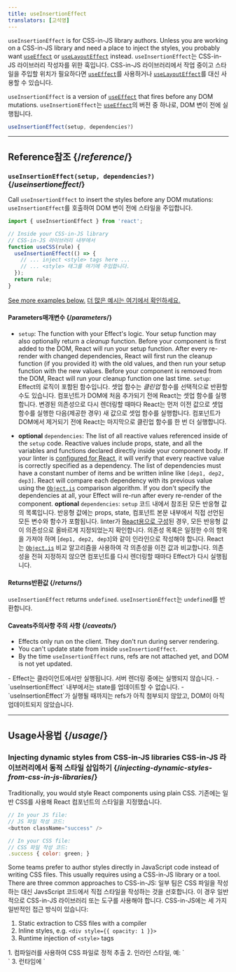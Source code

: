 ```yaml
---
title: useInsertionEffect
translators: [고석영]
---
```


<Pitfall>

`useInsertionEffect` is for CSS-in-JS library authors. Unless you are working on a CSS-in-JS library and need a place to inject the styles, you probably want [`useEffect`](/reference/react/useEffect) or [`useLayoutEffect`](/reference/react/useLayoutEffect) instead.
<Trans>`useInsertionEffect`는 CSS-in-JS 라이브러리 작성자를 위한 훅입니다. CSS-in-JS 라이브러리에서 작업 중이고 스타일을 주입할 위치가 필요하다면 [`useEffect`](/reference/react/useEffect)를 사용하거나 [`useLayoutEffect`](/reference/react/useLayoutEffect)를 대신 사용할 수 있습니다. </Trans>

</Pitfall>

<Intro>

`useInsertionEffect` is a version of [`useEffect`](/reference/react/useEffect) that fires before any DOM mutations.
<Trans>`useInsertionEffect`는 [`useEffect`](/reference/react/useEffect)의 버전 중 하나로, DOM 변이 전에 실행됩니다.</Trans>

```js
useInsertionEffect(setup, dependencies?)
```

</Intro>

<InlineToc />

---

## Reference<Trans>참조</Trans> {/*reference*/}

### `useInsertionEffect(setup, dependencies?)` {/*useinsertioneffect*/}

Call `useInsertionEffect` to insert the styles before any DOM mutations:
<Trans>`useInsertionEffect`를 호출하여 DOM 변이 전에 스타일을 주입합니다.</Trans>

```js
import { useInsertionEffect } from 'react';

// Inside your CSS-in-JS library
// CSS-in-JS 라이브러리 내부에서
function useCSS(rule) {
  useInsertionEffect(() => {
    // ... inject <style> tags here ...
    // ... <style> 태그를 여기에 주입합니다.
  });
  return rule;
}
```

[See more examples below.](#usage)
<Trans>[더 많은 예시는 여기에서 확인하세요.](#usage)</Trans>

#### Parameters<Trans>매개변수</Trans> {/*parameters*/}

* `setup`: The function with your Effect's logic. Your setup function may also optionally return a *cleanup* function. Before your component is first added to the DOM, React will run your setup function. After every re-render with changed dependencies, React will first run the cleanup function (if you provided it) with the old values, and then run your setup function with the new values. Before your component is removed from the DOM, React will run your cleanup function one last time.
<Trans>`setup`: Effect의 로직이 포함된 함수입니다. 셋업 함수는 *클린업* 함수를 선택적으로 반환할 수도 있습니다. 컴포넌트가 DOM에 처음 추가되기 전에 React는 셋업 함수를 실행합니다. 변경된 의존성으로 다시 렌더링할 때마다 React는 먼저 이전 값으로 셋업 함수를 실행한 다음(제공한 경우) 새 값으로 셋업 함수를 실행합니다. 컴포넌트가 DOM에서 제거되기 전에 React는 마지막으로 클린업 함수를 한 번 더 실행합니다.</Trans>
 
* **optional** `dependencies`: The list of all reactive values referenced inside of the `setup` code. Reactive values include props, state, and all the variables and functions declared directly inside your component body. If your linter is [configured for React](/learn/editor-setup#linting), it will verify that every reactive value is correctly specified as a dependency. The list of dependencies must have a constant number of items and be written inline like `[dep1, dep2, dep3]`. React will compare each dependency with its previous value using the [`Object.is`](https://developer.mozilla.org/en-US/docs/Web/JavaScript/Reference/Global_Objects/Object/is) comparison algorithm. If you don't specify the dependencies at all, your Effect will re-run after every re-render of the component.
<Trans>**optional** `dependencies`: `setup` 코드 내에서 참조된 모든 반응형 값의 목록입니다. 반응형 값에는 props, state, 컴포넌트 본문 내부에서 직접 선언된 모든 변수와 함수가 포함됩니다. linter가 [React용으로 구성](/learn/editor-setup#linting)된 경우, 모든 반응형 값이 의존성으로 올바르게 지정되었는지 확인합니다. 의존성 목록은 일정한 수의 항목을 가져야 하며 [`dep1, dep2, dep3`]와 같이 인라인으로 작성해야 합니다. React는 [`Object.is`](https://developer.mozilla.org/en-US/docs/Web/JavaScript/Reference/Global_Objects/Object/is) 비교 알고리즘을 사용하여 각 의존성을 이전 값과 비교합니다. 의존성을 전혀 지정하지 않으면 컴포넌트를 다시 렌더링할 때마다 Effect가 다시 실행됩니다.</Trans>

#### Returns<Trans>반환값</Trans> {/*returns*/}

`useInsertionEffect` returns `undefined`.
<Trans>`useInsertionEffect`는 `undefined`를 반환합니다.</Trans>

#### Caveats<Trans>주의사항</Trans> <Trans>주의 사항</Trans> {/*caveats*/}

* Effects only run on the client. They don't run during server rendering.
* You can't update state from inside `useInsertionEffect`.
* By the time `useInsertionEffect` runs, refs are not attached yet, and DOM is not yet updated.

<TransBlock>
- Effect는 클라이언트에서만 실행됩니다. 서버 렌더링 중에는 실행되지 않습니다.
- `useInsertionEffect` 내부에서는 state를 업데이트할 수 없습니다.
- `useInsertionEffect`가 실행될 때까지는 refs가 아직 첨부되지 않았고, DOM이 아직 업데이트되지 않았습니다.
</TransBlock>

---

## Usage<Trans>사용법</Trans> {/*usage*/}

### Injecting dynamic styles from CSS-in-JS libraries <Trans>CSS-in-JS 라이브러리에서 동적 스타일 삽입하기</Trans> {/*injecting-dynamic-styles-from-css-in-js-libraries*/}

Traditionally, you would style React components using plain CSS.
<Trans>기존에는 일반 CSS를 사용해 React 컴포넌트의 스타일을 지정했습니다.</Trans>

```js
// In your JS file:
// JS 파일 작성 코드:
<button className="success" />

// In your CSS file:
// CSS 파일 작성 코드:
.success { color: green; }
```

Some teams prefer to author styles directly in JavaScript code instead of writing CSS files. This usually requires using a CSS-in-JS library or a tool. There are three common approaches to CSS-in-JS:
<Trans>일부 팀은 CSS 파일을 작성하는 대신 JavsScript 코드에서 직접 스타일을 작성하는 것을 선호합니다. 이 경우 일반적으로 CSS-in-JS 라이브러리 또는 도구를 사용해야 합니다. CSS-in-JS에는 세 가지 일반적인 접근 방식이 있습니다:</Trans>

1. Static extraction to CSS files with a compiler
2. Inline styles, e.g. `<div style={{ opacity: 1 }}>`
3. Runtime injection of `<style>` tags

<TransBlock>
1. 컴파일러를 사용하여 CSS 파일로 정적 추출
2. 인라인 스타일, 예: `<div style={{ opacity: 1 }}>`
3. 런타임에 `<style>` 태그 삽입
</TransBlock>

If you use CSS-in-JS, we recommend a combination of the first two approaches (CSS files for static styles, inline styles for dynamic styles). **We don't recommend runtime `<style>` tag injection for two reasons:**
<Trans>CSS-in-JS를 사용하는 경우 처음 두 가지 접근 방식(정적 스타일의 경우 CSS 파일, 동적 스타일의 경우 인라인 스타일)을 조합하여 사용하는 것이 좋습니다. **런타임 환경에서 `<style>` 태그 주입은 다음 두 가지 이유로 권장하지 않습니다.**</Trans>

1. Runtime injection forces the browser to recalculate the styles a lot more often.
2. Runtime injection can be very slow if it happens at the wrong time in the React lifecycle.
<TransBlock>
  1. 런타임 주입은 브라우저에서 스타일을 훨씬 더 자주 다시 계산하도록 합니다.
  2. 런타임 주입이 React 라이프사이클에서 잘못된 시점에 발생하면 속도가 매우 느려질 수 있습니다.
</TransBlock>

The first problem is not solvable, but `useInsertionEffect` helps you solve the second problem.
<Trans>첫 번째 문제는 해결할 수 없지만 `useInsertionEffect`를 사용하면 두 번째 문제를 해결할 수 있습니다.</Trans>

Call `useInsertionEffect` to insert the styles before any DOM mutations:
<Trans>`useInsertionEffect`를 호출하여 DOM 변경 전에 스타일을 주입합니다:</Trans>

```js {4-11}
// Inside your CSS-in-JS library
// CSS-in-JS 라이브러리 코드 내부에
let isInserted = new Set();
function useCSS(rule) {
  useInsertionEffect(() => {
    // As explained earlier, we don't recommend runtime injection of <style> tags.
    // 앞서 설명한 것처럼 <style> 태그의 런타임 주입은 권장하지 않습니다.
    // But if you have to do it, then it's important to do in useInsertionEffect.
    // 하지만 런타임 주입을 해야한다면, useInsertionEffect에서 수행하는 것이 중요합니다.
    if (!isInserted.has(rule)) {
      isInserted.add(rule);
      document.head.appendChild(getStyleForRule(rule));
    }
  });
  return rule;
}

function Button() {
  const className = useCSS('...');
  return <div className={className} />;
}
```

Similarly to `useEffect`, `useInsertionEffect` does not run on the server. If you need to collect which CSS rules have been used on the server, you can do it during rendering:
<Trans>`useEffect`와 마찬가지로 `useInsertionEffect`는 서버에서 실행되지 않습니다. 서버에서 어떤 CSS 규칙이 사용되었는지 수집해야 하는 경우 렌더링 중에 수집할 수 있습니다:</Trans>

```js {1,4-6}
let collectedRulesSet = new Set();

function useCSS(rule) {
  if (typeof window === 'undefined') {
    collectedRulesSet.add(rule);
  }
  useInsertionEffect(() => {
    // ...
  });
  return rule;
}
```

[Read more about upgrading CSS-in-JS libraries with runtime injection to `useInsertionEffect`.](https://github.com/reactwg/react-18/discussions/110)
<Trans>[런타임 주입이 있는 CSS-in-JS 라이브러리를 `useInsertionEffect`로 업그레이드 하는 방법에 대해 자세히 알아보세요.](https://github.com/reactwg/react-18/discussions/110)</Trans>

<DeepDive>

#### How is this better than injecting styles during rendering or useLayoutEffect? <Trans>useInsertionEffect가 렌더링 중에 스타일을 주입하거나 useLayoutEffect를 사용하는 것보다 어떤 점이 더 나은가요?</Trans> {/*how-is-this-better-than-injecting-styles-during-rendering-or-uselayouteffect*/}

If you insert styles during rendering and React is processing a [non-blocking update,](/reference/react/useTransition#marking-a-state-update-as-a-non-blocking-transition) the browser will recalculate the styles every single frame while rendering a component tree, which can be **extremely slow.**
<Trans>렌더링 중에 스타일을 주입하고 React가 [비차단 업데이트](/reference/react/useTransition#marking-a-state-update-as-a-non-blocking-transition)를 처리하는 경우 브라우저는 컴포넌트 트리를 렌더링하는 동안 매 프레임마다 스타일을 다시 계산하므로 **매우 느릴 수 있습니다.**</Trans>

`useInsertionEffect` is better than inserting styles during [`useLayoutEffect`](/reference/react/useLayoutEffect) or [`useEffect`](/reference/react/useEffect) because it ensures that by the time other Effects run in your components, the `<style>` tags have already been inserted. Otherwise, layout calculations in regular Effects would be wrong due to outdated styles.
<Trans>`useInsertionEffect`는 다른 Effect 컴포넌트에서 실행될 때 `<style>` 태그가 이미 주입되어 있기 때문에 [`useLayoutEffect`](/reference/react/useLayoutEffect) 또는 [`useEffect`](/reference/react/useEffect) 중에 스타일을 주입하는 것보다 낫습니다. 그렇지 않으면 오래된 스타일로 인해 일반적인 Effect의 레이아웃 계산이 잘못될 수 있습니다.</Trans>

</DeepDive>
